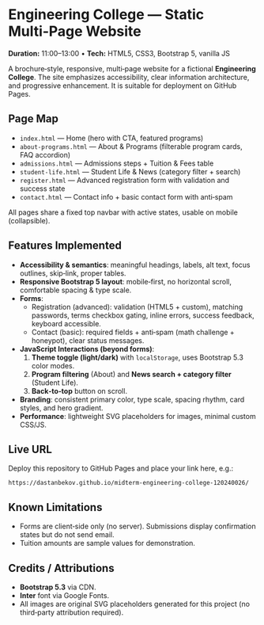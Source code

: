 # Engineering College — Static Multi‑Page Website

**Duration:** 11:00–13:00 • **Tech:** HTML5, CSS3, Bootstrap 5, vanilla JS

A brochure‑style, responsive, multi‑page website for a fictional **Engineering College**. The site emphasizes accessibility, clear information architecture, and progressive enhancement. It is suitable for deployment on GitHub Pages.

## Page Map
- `index.html` — Home (hero with CTA, featured programs)
- `about-programs.html` — About & Programs (filterable program cards, FAQ accordion)
- `admissions.html` — Admissions steps + Tuition & Fees table
- `student-life.html` — Student Life & News (category filter + search)
- `register.html` — Advanced registration form with validation and success state
- `contact.html` — Contact info + basic contact form with anti‑spam

All pages share a fixed top navbar with active states, usable on mobile (collapsible).

## Features Implemented
- **Accessibility & semantics**: meaningful headings, labels, alt text, focus outlines, skip‑link, proper tables.
- **Responsive Bootstrap 5 layout**: mobile‑first, no horizontal scroll, comfortable spacing & type scale.
- **Forms**:
  - Registration (advanced): validation (HTML5 + custom), matching passwords, terms checkbox gating, inline errors, success feedback, keyboard accessible.
  - Contact (basic): required fields + anti‑spam (math challenge + honeypot), clear status messages.
- **JavaScript Interactions (beyond forms)**:
  1. **Theme toggle (light/dark)** with `localStorage`, uses Bootstrap 5.3 color modes.
  2. **Program filtering** (About) and **News search + category filter** (Student Life).
  3. **Back‑to‑top** button on scroll.
- **Branding**: consistent primary color, type scale, spacing rhythm, card styles, and hero gradient.
- **Performance**: lightweight SVG placeholders for images, minimal custom CSS/JS.

## Live URL
Deploy this repository to GitHub Pages and place your link here, e.g.:
```
https://dastanbekov.github.io/midterm-engineering-college-120240026/
```

## Known Limitations
- Forms are client‑side only (no server). Submissions display confirmation states but do not send email.
- Tuition amounts are sample values for demonstration.

## Credits / Attributions
- **Bootstrap 5.3** via CDN.
- **Inter** font via Google Fonts.
- All images are original SVG placeholders generated for this project (no third‑party attribution required).
